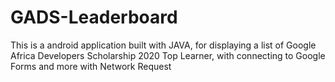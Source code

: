 # GADS-Leaderboard
This is a android application built with JAVA, for displaying a list of Google Africa Developers Scholarship 2020 Top Learner, with connecting to Google Forms and more with Network Request
